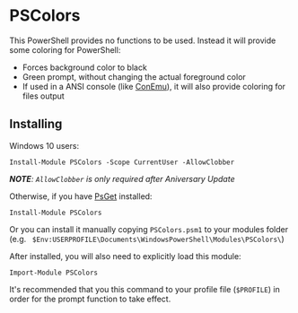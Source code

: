 # PSColors

This PowerShell provides no functions to be used. Instead it will provide some coloring for PowerShell:

* Forces background color to black
* Green prompt, without changing the actual foreground color
* If used in a ANSI console (like [ConEmu](https://github.com/Maximus5/ConEmu)), it will also provide coloring for files output

## Installing

Windows 10 users:

    Install-Module PSColors -Scope CurrentUser -AllowClobber
    
***NOTE**: `AllowClobber` is only required after Aniversary Update*

Otherwise, if you have [PsGet](http://psget.net/) installed:

    Install-Module PSColors
  
Or you can install it manually copying `PSColors.psm1` to your modules folder (e.g. ` $Env:USERPROFILE\Documents\WindowsPowerShell\Modules\PSColors\`)

After installed, you will also need to explicitly load this module:

    Import-Module PSColors

It's recommended that you this command to your profile file (`$PROFILE`) in order for the prompt function to take effect.
